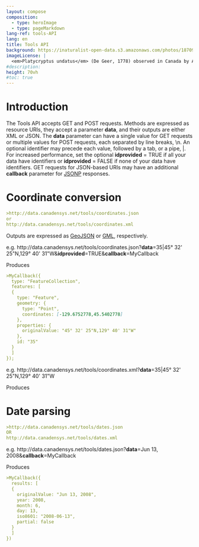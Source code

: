 ```yaml
---
layout: compose
composition:
  - type: heroImage
  - type: pageMarkdown
lang-ref: tools-API
lang: en
title: Tools API
background: https://inaturalist-open-data.s3.amazonaws.com/photos/187091455/original.jpeg
imageLicense: |
  <em>Platycryptus undatus</em> (De Geer, 1778) observed in Canada by Alex via [iNaturalist](https://www.gbif.org/occurrence/3760275367)
#description:
height: 70vh
#toc: true
---
```


# Introduction

The Tools API accepts GET and POST requests. Methods are expressed as resource URIs, they accept a parameter **data**, and their outputs are either XML or JSON. The **data** parameter can have a single value for GET requests or multiple values for POST requests, each separated by line breaks, \n. An optional identifier may precede each value, followed by a tab, or a pipe, |. For increased performance, set the optional **idprovided** = TRUE if all your data have identifiers or **idprovided** = FALSE if none of your data have identifiers. GET requests for JSON-based URIs may have an additional **callback** parameter for [JSONP](https://en.wikipedia.org/wiki/JSONP) responses.

# Coordinate conversion

```md
>http://data.canadensys.net/tools/coordinates.json
or
http://data.canadensys.net/tools/coordinates.xml
```

Outputs are expressed as [GeoJSON](https://geojson.org/) or [GML](https://en.wikipedia.org/wiki/Geography_Markup_Language), respectively. 

e.g. ht<span>tp://data.canadensys.net/tools/coordinates.json?**data**=35|45° 32' 25"N,129° 40' 31"W&**idprovided**=TRUE&**callback**=MyCallback 

Produces 

```md
>MyCallback({
  type: "FeatureCollection",
  features: [
  {
    type: "Feature",
    geometry: {
      type: "Point",
      coordinates: [-129.6752778,45.5402778]
    },
    properties: {
      originalValue: "45° 32' 25"N,129° 40' 31"W"
    },
    id: "35"
  }
  ]
});
```

e.g. ht<span>tp://data.canadensys.net/tools/coordinates.xml?**data**=35|45° 32' 25"N,129° 40' 31"W 

Produces 

# Date parsing

```md
>http://data.canadensys.net/tools/dates.json
OR
http://data.canadensys.net/tools/dates.xml
```

e.g. ht<span>tp://data.canadensys.net/tools/dates.json?**data**=Jun 13, 2008&**callback**=MyCallback 

Produces 

```md
>MyCallback({
  results: [
  {
    originalValue: "Jun 13, 2008",
    year: 2008,
    month: 6,
    day: 13,
    iso8601: "2008-06-13",
    partial: false
  }
  ]
})
```